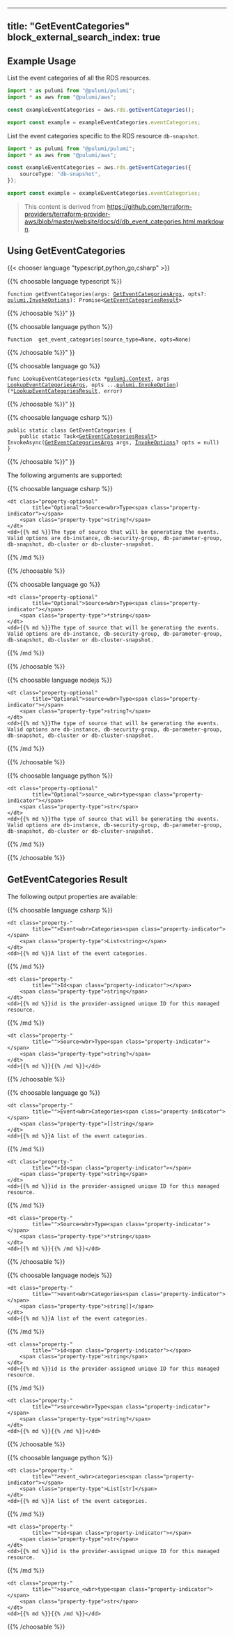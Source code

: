 
---
title: "GetEventCategories"
block_external_search_index: true
---

## Example Usage

List the event categories of all the RDS resources. 

```typescript
import * as pulumi from "@pulumi/pulumi";
import * as aws from "@pulumi/aws";

const exampleEventCategories = aws.rds.getEventCategories();

export const example = exampleEventCategories.eventCategories;
```

List the event categories specific to the RDS resource `db-snapshot`.

```typescript
import * as pulumi from "@pulumi/pulumi";
import * as aws from "@pulumi/aws";

const exampleEventCategories = aws.rds.getEventCategories({
    sourceType: "db-snapshot",
});

export const example = exampleEventCategories.eventCategories;
```

> This content is derived from https://github.com/terraform-providers/terraform-provider-aws/blob/master/website/docs/d/db_event_categories.html.markdown.





## Using GetEventCategories

{{< chooser language "typescript,python,go,csharp" >}}

{{% choosable language typescript %}}
<div class="highlight"><pre class="chroma"><code class="language-typescript" data-lang="typescript"><span class="k">function </span>getEventCategories<span class="p">(</span><span class="nx">args</span>: <span class="nx"><a href="/docs/reference/pkg/nodejs/pulumi/aws/rds/#GetEventCategoriesArgs">GetEventCategoriesArgs</a></span><span class="p">, </span><span class="nx">opts</span>?: <span class="nx"><a href="/docs/reference/pkg/nodejs/pulumi/pulumi/pulumi/#InvokeOptions">pulumi.InvokeOptions</a></span><span class="p">): Promise&lt;<span class="nx"><a href="/docs/reference/pkg/nodejs/pulumi/aws/rds/#GetEventCategoriesResult">GetEventCategoriesResult</a></span>></span></code></pre></div>
{{% /choosable %}}" }}

{{% choosable language python %}}
<div class="highlight"><pre class="chroma"><code class="language-python" data-lang="python"><span class="k">function </span> get_event_categories(</span>source_type=None<span class="p">, </span>opts=None<span class="p">)</span></code></pre></div>
{{% /choosable %}}" }}

{{% choosable language go %}}
<div class="highlight"><pre class="chroma"><code class="language-go" data-lang="go"><span class="k">func </span>LookupEventCategories<span class="p">(</span><span class="nx">ctx</span> *<span class="nx"><a href="https://pkg.go.dev/github.com/pulumi/pulumi/sdk/go/pulumi?tab=doc#Context">pulumi.Context</a></span><span class="p">, </span><span class="nx">args</span> <span class="nx"><a href="https://pkg.go.dev/github.com/pulumi/pulumi-aws/sdk/go/aws/rds?tab=doc#LookupEventCategoriesArgs">LookupEventCategoriesArgs</a></span><span class="p">, </span><span class="nx">opts</span> ...<span class="nx"><a href="https://pkg.go.dev/github.com/pulumi/pulumi/sdk/go/pulumi?tab=doc#InvokeOption">pulumi.InvokeOption</a></span><span class="p">) (*<span class="nx"><a href="https://pkg.go.dev/github.com/pulumi/pulumi-aws/sdk/go/aws/rds?tab=doc#LookupEventCategoriesResult">LookupEventCategoriesResult</a></span>, error)</span></code></pre></div>
{{% /choosable %}}" }}

{{% choosable language csharp %}}
<div class="highlight">
<pre class="chroma">
<code class="language-csharp" data-lang="csharp"><span class="k">public static class </span><span class="nx">GetEventCategories </span><span class="p">{</span>
    <span class="k">public static </span>Task&lt;<span class="nx"><a href="/docs/reference/pkg/dotnet/Pulumi.Aws/Pulumi.Aws.Rds.GetEventCategoriesResult.html">GetEventCategoriesResult</a></span>> <span class="p">InvokeAsync(</span><span class="nx"><a href="/docs/reference/pkg/dotnet/Pulumi.Aws/Pulumi.Aws.Rds.GetEventCategoriesArgs.html">GetEventCategoriesArgs</a></span> <span class="nx">args<span class="p">, </span><span class="nx"><a href="/docs/reference/pkg/dotnet/Pulumi/InvokeOptions.html">InvokeOptions</a></span>? <span class="nx">opts = null<span class="p">)</span>
<span class="p">}</span></code></pre>
</div>
{{% /choosable %}}" }}



The following arguments are supported:



{{% choosable language csharp %}}
<dl class="resources-properties">

    <dt class="property-optional"
            title="Optional">Source<wbr>Type<span class="property-indicator"></span>
        <span class="property-type">string?</span>
    </dt>
    <dd>{{% md %}}The type of source that will be generating the events. Valid options are db-instance, db-security-group, db-parameter-group, db-snapshot, db-cluster or db-cluster-snapshot.
{{% /md %}}</dd>

</dl>
{{% /choosable %}}


{{% choosable language go %}}
<dl class="resources-properties">

    <dt class="property-optional"
            title="Optional">Source<wbr>Type<span class="property-indicator"></span>
        <span class="property-type">*string</span>
    </dt>
    <dd>{{% md %}}The type of source that will be generating the events. Valid options are db-instance, db-security-group, db-parameter-group, db-snapshot, db-cluster or db-cluster-snapshot.
{{% /md %}}</dd>

</dl>
{{% /choosable %}}


{{% choosable language nodejs %}}
<dl class="resources-properties">

    <dt class="property-optional"
            title="Optional">source<wbr>Type<span class="property-indicator"></span>
        <span class="property-type">string?</span>
    </dt>
    <dd>{{% md %}}The type of source that will be generating the events. Valid options are db-instance, db-security-group, db-parameter-group, db-snapshot, db-cluster or db-cluster-snapshot.
{{% /md %}}</dd>

</dl>
{{% /choosable %}}


{{% choosable language python %}}
<dl class="resources-properties">

    <dt class="property-optional"
            title="Optional">source_<wbr>type<span class="property-indicator"></span>
        <span class="property-type">str</span>
    </dt>
    <dd>{{% md %}}The type of source that will be generating the events. Valid options are db-instance, db-security-group, db-parameter-group, db-snapshot, db-cluster or db-cluster-snapshot.
{{% /md %}}</dd>

</dl>
{{% /choosable %}}








## GetEventCategories Result

The following output properties are available:




{{% choosable language csharp %}}
<dl class="resources-properties">

    <dt class="property-"
            title="">Event<wbr>Categories<span class="property-indicator"></span>
        <span class="property-type">List<string></span>
    </dt>
    <dd>{{% md %}}A list of the event categories.
{{% /md %}}</dd>

    <dt class="property-"
            title="">Id<span class="property-indicator"></span>
        <span class="property-type">string</span>
    </dt>
    <dd>{{% md %}}id is the provider-assigned unique ID for this managed resource.
{{% /md %}}</dd>

    <dt class="property-"
            title="">Source<wbr>Type<span class="property-indicator"></span>
        <span class="property-type">string?</span>
    </dt>
    <dd>{{% md %}}{{% /md %}}</dd>

</dl>
{{% /choosable %}}


{{% choosable language go %}}
<dl class="resources-properties">

    <dt class="property-"
            title="">Event<wbr>Categories<span class="property-indicator"></span>
        <span class="property-type">[]string</span>
    </dt>
    <dd>{{% md %}}A list of the event categories.
{{% /md %}}</dd>

    <dt class="property-"
            title="">Id<span class="property-indicator"></span>
        <span class="property-type">string</span>
    </dt>
    <dd>{{% md %}}id is the provider-assigned unique ID for this managed resource.
{{% /md %}}</dd>

    <dt class="property-"
            title="">Source<wbr>Type<span class="property-indicator"></span>
        <span class="property-type">*string</span>
    </dt>
    <dd>{{% md %}}{{% /md %}}</dd>

</dl>
{{% /choosable %}}


{{% choosable language nodejs %}}
<dl class="resources-properties">

    <dt class="property-"
            title="">event<wbr>Categories<span class="property-indicator"></span>
        <span class="property-type">string[]</span>
    </dt>
    <dd>{{% md %}}A list of the event categories.
{{% /md %}}</dd>

    <dt class="property-"
            title="">id<span class="property-indicator"></span>
        <span class="property-type">string</span>
    </dt>
    <dd>{{% md %}}id is the provider-assigned unique ID for this managed resource.
{{% /md %}}</dd>

    <dt class="property-"
            title="">source<wbr>Type<span class="property-indicator"></span>
        <span class="property-type">string?</span>
    </dt>
    <dd>{{% md %}}{{% /md %}}</dd>

</dl>
{{% /choosable %}}


{{% choosable language python %}}
<dl class="resources-properties">

    <dt class="property-"
            title="">event_<wbr>categories<span class="property-indicator"></span>
        <span class="property-type">List[str]</span>
    </dt>
    <dd>{{% md %}}A list of the event categories.
{{% /md %}}</dd>

    <dt class="property-"
            title="">id<span class="property-indicator"></span>
        <span class="property-type">str</span>
    </dt>
    <dd>{{% md %}}id is the provider-assigned unique ID for this managed resource.
{{% /md %}}</dd>

    <dt class="property-"
            title="">source_<wbr>type<span class="property-indicator"></span>
        <span class="property-type">str</span>
    </dt>
    <dd>{{% md %}}{{% /md %}}</dd>

</dl>
{{% /choosable %}}








